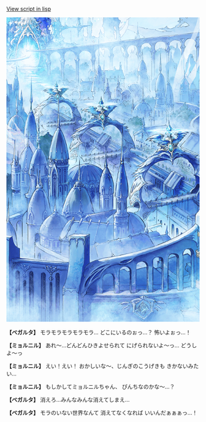 [View script in lisp](../scripts/100505061.txt)

![400_angel_town_daytime.png](../images/backgrounds/400_angel_town_daytime.png)

**【ベガルタ】**
モラモラモラモラモラ…
どこにいるのぉっ…？
怖いよぉっ…！

**【ミョルニル】**
あれ～…どんどんひきよせられて
にげられないよ～っ…
どうしよ～っ

**【ミョルニル】**
えい！えい！
おかしいな～、じんぎのこうげきも
きかないみたい…

**【ミョルニル】**
もしかしてミョルニルちゃん、
ぴんちなのかな～…？

**【ベガルタ】**
消えろ…みんなみんな消えてしまえ…

**【ベガルタ】**
モラのいない世界なんて
消えてなくなれば
いいんだぁぁぁっ…！